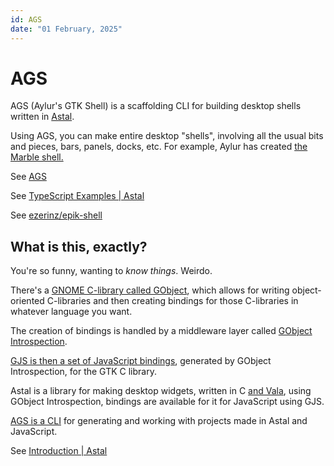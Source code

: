 ```yaml
---
id: AGS
date: "01 February, 2025"
---
```


# AGS

AGS (Aylur's GTK Shell) is a scaffolding CLI for building desktop shells
written in [Astal](https://aylur.github.io/astal/).

Using AGS, you can make entire desktop "shells", involving all the usual bits
and pieces, bars, panels, docks, etc.
For example, Aylur has created [the Marble shell.](https://marble-shell.pages.dev/)

See [AGS](https://aylur.github.io/ags/)

See [TypeScript Examples | Astal](https://aylur.github.io/astal/guide/typescript/examples#typescript-examples)

See [ezerinz/epik-shell](https://github.com/ezerinz/epik-shell)

## What is this, exactly?

You're so funny, wanting to _know things_. Weirdo.

There's a [GNOME C-library called GObject](https://en.wikipedia.org/wiki/GObject),
which allows for writing object-oriented C-libraries and then creating bindings 
for those C-libraries in whatever language you want.

The creation of bindings is handled by a middleware layer called
[GObject Introspection](https://gi.readthedocs.io/en/latest/).

[GJS is then a set of JavaScript bindings](https://gjs-docs.gnome.org/gjs/), generated by GObject Introspection, for the GTK C library.

Astal is a library for making desktop widgets, written in C [and Vala](https://vala.dev/),
using GObject Introspection, bindings are available for it for JavaScript using GJS.

[AGS is a CLI](https://aylur.github.io/ags/) for generating
and working with projects made in Astal and JavaScript.

See [Introduction | Astal](https://aylur.github.io/astal/guide/getting-started/introduction)
